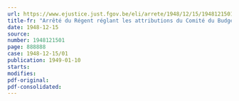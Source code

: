 ```yaml
---
url: https://www.ejustice.just.fgov.be/eli/arrete/1948/12/15/1948121501/justel
title-fr: "Arrêté du Régent réglant les attributions du Comité du Budget"
date: 1948-12-15
source:
number: 1948121501
page: 888888
case: 1948-12-15/01
publication: 1949-01-10
starts:
modifies:
pdf-original:
pdf-consolidated:
---
```


